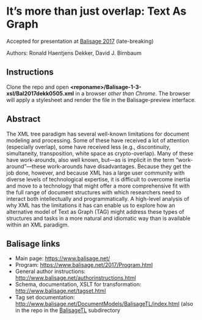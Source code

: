 # It’s more than just overlap: Text As Graph

Accepted for presentation at [Balisage 2017](https://www.balisage.net/2017/Program.html) (late-breaking)

Authors: Ronald Haentjens Dekker, David J. Birnbaum

## Instructions

Clone the repo and open **\<reponame\>/Balisage-1-3-xsl/Bal2017dekk0505.xml** in a browser _other than Chrome_. The browser will apply a stylesheet and render the file in the Balisage-preview interface.

## Abstract

The XML tree paradigm has several well-known limitations for document modeling and processing. Some of these have received a lot of attention (especially overlap), some have received less (e.g., discontinuity, simultaneity, transposition, white space as crypto-overlap). Many of these have work-arounds, also well known, but—as is implicit in the term “work-around”—these work-arounds have disadvantages. Because they get the job done, however, and because XML has a large user community with diverse levels of technological expertise, it is difficult to overcome inertia and move to a technology that might offer a more comprehensive fit with the full range of document structures with which researchers need to interact both intellectually and programmatically. A high-level analysis of why XML has the limitations it has can enable us to explore how an alternative model of Text as Graph (TAG) might address these types of structures and tasks in a more natural and idiomatic way than is available within an XML paradigm.


## Balisage links

* Main page: <https://www.balisage.net/>
* Program: <https://www.balisage.net/2017/Program.html>
* General author instructions: <http://www.balisage.net/authorinstructions.html>
* Schema, documentation, XSLT for transformation: <http://www.balisage.net/tagset.html>
* Tag set documentation: <http://www.balisage.net/DocumentModels/BalisageTL/index.html> (also in the repo in the [BalisageTL](BalisageTL) subdirectory

